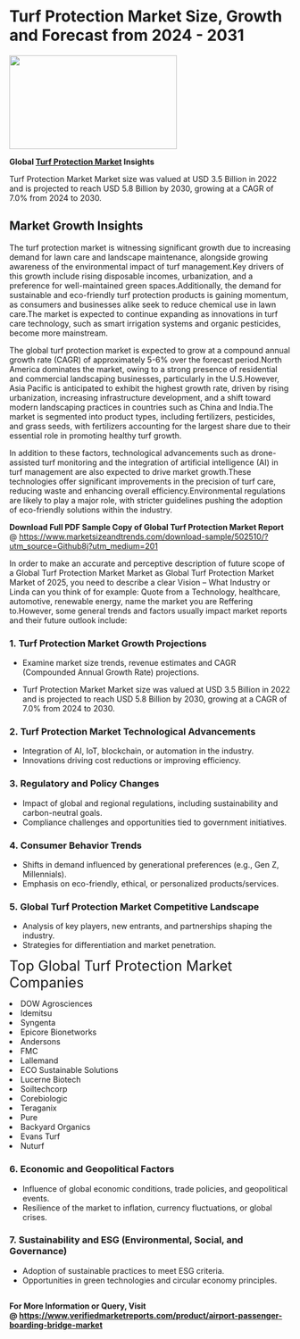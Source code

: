 <H1>Turf Protection Market Size, Growth and Forecast from 2024 - 2031</H1><img class="aligncenter size-medium wp-image-584254" src="https://thirdeyenews.in/wp-content/uploads/2024/09/Global-Market-Research-300x168.jpeg" alt="" width="300" height="168" /><p><strong>Global&nbsp;<a href="https://www.marketsizeandtrends.com/download-sample/502510/?utm_source=Github8j?utm_medium=201">Turf Protection Market</a> Insights</strong></p><p>Turf Protection Market Market size was valued at USD 3.5 Billion in 2022 and is projected to reach USD 5.8 Billion by 2030, growing at a CAGR of 7.0% from 2024 to 2030.</p><p><h2>Market Growth Insights</h2> <p>The turf protection market is witnessing significant growth due to increasing demand for lawn care and landscape maintenance, alongside growing awareness of the environmental impact of turf management.Key drivers of this growth include rising disposable incomes, urbanization, and a preference for well-maintained green spaces.Additionally, the demand for sustainable and eco-friendly turf protection products is gaining momentum, as consumers and businesses alike seek to reduce chemical use in lawn care.The market is expected to continue expanding as innovations in turf care technology, such as smart irrigation systems and organic pesticides, become more mainstream.</p> <p>The global turf protection market is expected to grow at a compound annual growth rate (CAGR) of approximately 5-6% over the forecast period.North America dominates the market, owing to a strong presence of residential and commercial landscaping businesses, particularly in the U.S.However, Asia Pacific is anticipated to exhibit the highest growth rate, driven by rising urbanization, increasing infrastructure development, and a shift toward modern landscaping practices in countries such as China and India.The market is segmented into product types, including fertilizers, pesticides, and grass seeds, with fertilizers accounting for the largest share due to their essential role in promoting healthy turf growth.</p> <p>In addition to these factors, technological advancements such as drone-assisted turf monitoring and the integration of artificial intelligence (AI) in turf management are also expected to drive market growth.These technologies offer significant improvements in the precision of turf care, reducing waste and enhancing overall efficiency.Environmental regulations are likely to play a major role, with stricter guidelines pushing the adoption of eco-friendly solutions within the industry.</p> <p><span class=""><strong>Download Full PDF Sample Copy of Global Turf Protection Market Report</strong> @ <a href="https://www.marketsizeandtrends.com/download-sample/502510/?utm_source=Github8j?utm_medium=201" target="_blank">https://www.marketsizeandtrends.com/download-sample/502510/?utm_source=Github8j?utm_medium=201</a></span></p><p>In order to make an accurate and perceptive description of future scope of a Global&nbsp;Turf Protection Market Market as Global&nbsp;Turf Protection Market Market of 2025, you need to describe a clear Vision &ndash; What Industry or Linda can you think of for example: Quote from a Technology, healthcare, automotive, renewable energy, name the market you are Reffering to.However, some general trends and factors usually impact market reports and their future outlook include:</p><h3>1.&nbsp;<strong>Turf Protection Market Growth Projections</strong></h3><ul><li>Examine market size trends, revenue estimates and CAGR (Compounded Annual Growth Rate) projections.</li><li><p>Turf Protection Market Market size was valued at USD 3.5 Billion in 2022 and is projected to reach USD 5.8 Billion by 2030, growing at a CAGR of 7.0% from 2024 to 2030.</p></li></ul><h3>2.&nbsp;<strong>Turf Protection Market Technological Advancements</strong></h3><ul><li>Integration of AI, IoT, blockchain, or automation in the industry.</li><li>Innovations driving cost reductions or improving efficiency.</li></ul><h3>3.&nbsp;<strong>Regulatory and Policy Changes</strong></h3><ul><li>Impact of global and regional regulations, including sustainability and carbon-neutral goals.</li><li>Compliance challenges and opportunities tied to government initiatives.</li></ul><h3>4.&nbsp;<strong>Consumer Behavior Trends</strong></h3><ul><li>Shifts in demand influenced by generational preferences (e.g., Gen Z, Millennials).</li><li>Emphasis on eco-friendly, ethical, or personalized products/services.</li></ul><h3>5.&nbsp;<strong>Global Turf Protection Market Competitive Landscape</strong></h3><ul><li>Analysis of key players, new entrants, and partnerships shaping the industry.</li><li>Strategies for differentiation and market penetration.</li></ul><p data-pm-slice="1 1 []"><span style="color: inherit; font-family: inherit; font-size: 25px;">Top Global Turf Protection Market Companies</span></p><div class="" data-test-id=""><p><li>DOW Agrosciences</li><li> Idemitsu</li><li> Syngenta</li><li> Epicore Bionetworks</li><li> Andersons</li><li> FMC</li><li> Lallemand</li><li> ECO Sustainable Solutions</li><li> Lucerne Biotech</li><li> Soiltechcorp</li><li> Corebiologic</li><li> Teraganix</li><li> Pure</li><li> Backyard Organics</li><li> Evans Turf</li><li> Nuturf</li></p></div><h3>6.&nbsp;<strong>Economic and Geopolitical Factors</strong></h3><ul><li>Influence of global economic conditions, trade policies, and geopolitical events.</li><li>Resilience of the market to inflation, currency fluctuations, or global crises.</li></ul><h3>7.&nbsp;<strong>Sustainability and ESG (Environmental, Social, and Governance)</strong></h3><ul><li>Adoption of sustainable practices to meet ESG criteria.</li><li>Opportunities in green technologies and circular economy principles.</li></ul><h2><strong style="font-size: 14px;">For More Information or Query, Visit @&nbsp;</strong><a style="background-color: #ffffff; font-size: 14px;" href="https://www.marketsizeandtrends.com/report/turf-protection-market/" target="_blank">https://www.verifiedmarketreports.com/product/airport-passenger-boarding-bridge-market</a></h2>